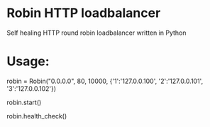 # Robin HTTP loadbalancer
Self healing HTTP round robin loadbalancer written in Python

# Usage:
robin = Robin("0.0.0.0", 80, 10000, {'1':'127.0.0.100', '2':'127.0.0.101', '3':'127.0.0.102'})

robin.start()

robin.health_check()
